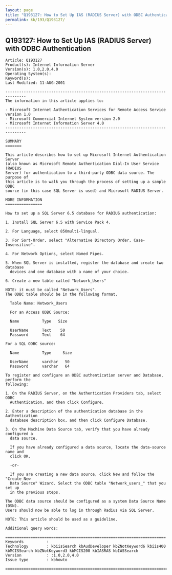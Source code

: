```yaml
---
layout: page
title: "Q193127: How to Set Up IAS (RADIUS Server) with ODBC Authentication"
permalink: kb/193/Q193127/
---
```


## Q193127: How to Set Up IAS (RADIUS Server) with ODBC Authentication

	Article: Q193127
	Product(s): Internet Information Server
	Version(s): 1.0,2.0,4.0
	Operating System(s): 
	Keyword(s): 
	Last Modified: 11-AUG-2001
	
	-------------------------------------------------------------------------------
	The information in this article applies to:
	
	- Microsoft Internet Authentication Services for Remote Access Service version 1.0 
	- Microsoft Commercial Internet System version 2.0 
	- Microsoft Internet Information Server 4.0 
	-------------------------------------------------------------------------------
	
	SUMMARY
	=======
	
	This article describes how to set up Microsoft Internet Authentication Server
	(also known as Microsoft Remote Authentication Dial-In User Service (RADIUS
	Server) for authentication to a third-party ODBC data source. The purpose of
	this article is to walk you through the process of setting up a sample ODBC
	source (in this case SQL Server is used) and Microsoft RADIUS Server.
	
	MORE INFORMATION
	================
	
	How to set up a SQL Server 6.5 database for RADIUS authentication:
	
	1. Install SQL Server 6.5 with Service Pack 4.
	
	2. For Language, select 850multi-lingual.
	
	3. For Sort-Order, select "Alternative Directory Order, Case-Insensitive".
	
	4. For Network Options, select Named Pipes.
	
	5. When SQL Server is installed, register the database and create two database
	  devices and one database with a name of your choice.
	
	6. Create a new table called "Network_Users"
	
	NOTE: it must be called "Network_Users".
	The ODBC table should be in the following format.
	
	  Table Name: Network_Users
	
	  For an Access ODBC Source:
	
	  Name          Type   Size
	
	  UserName      Text    50
	  Password      Text    64
	
	For a SQL ODBC source:
	
	  Name          Type     Size
	
	  UserName      varchar   50
	  Password      varchar   64
	
	To register and configure an ODBC authentication server and Database, perform the
	following:
	
	1. On the RADIUS Server, on the Authentication Providers tab, select ODBC
	  Authentication, and then click Configure.
	
	2. Enter a description of the authentication database in the Authentication
	  database description box, and then click Configure Database.
	
	3. On the Machine Data Source tab, verify that you have already configured a
	  data source.
	
	  If you have already configured a data source, locate the data-source name and
	  click OK.
	
	  -or-
	
	  If you are creating a new data source, click New and follow the "Create New
	  Data Source" Wizard. Select the ODBC table "Network_users_" that you set up
	  in the previous steps.
	
	The ODBC data source should be configured as a system Data Source Name (DSN).
	Users should now be able to log in through Radius via SQL Server.
	
	NOTE: This article should be used as a guideline.
	
	Additional query words:
	
	======================================================================
	Keywords          :  
	Technology        : kbiisSearch kbAudDeveloper kbZNotKeyword6 kbiis400 kbMCISSearch kbZNotKeyword3 kbMCIS200 kbIASRAS kbIASSearch
	Version           : :1.0,2.0,4.0
	Issue type        : kbhowto
	
	=============================================================================
	
